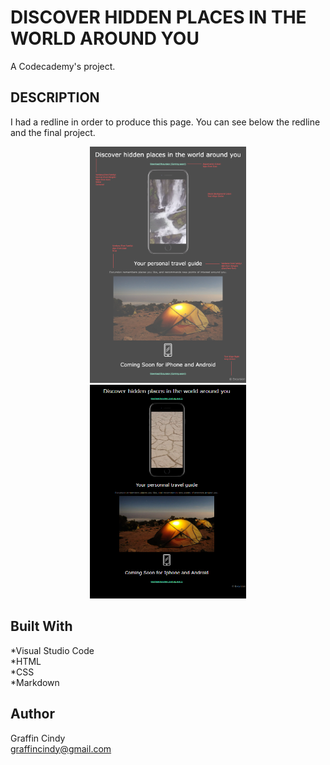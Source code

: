 # DISCOVER HIDDEN PLACES IN THE WORLD AROUND YOU
 
A Codecademy's project.

## DESCRIPTION

I had a redline in order to produce this page.
You can see below the redline and the final project.

<div align="center">
  <kbd>
    <img src="resources/images/excursion_redline.png" width="250"/>
  </kbd>
</div>

<div align="center">
  <kbd>
    <img src="resources/images/Final-Project.png" width="250"/>
  </kbd>
</div>

## Built With

*Visual Studio Code
<br/>
*HTML
<br/>
*CSS
<br/>
*Markdown

## Author

Graffin Cindy 
<br/>
graffincindy@gmail.com